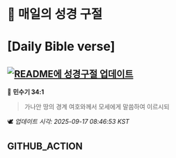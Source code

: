 # 🙏 매일의 성경 구절
# [Daily Bible verse]
## [![README에 성경구절 업데이트](https://github.com/DONGSUKA/first_test/actions/workflows/update-readme-bible.yml/badge.svg)](https://github.com/DONGSUKA/first_test/actions/workflows/update-readme-bible.yml)
<!-- START_BIBLE_VERSE -->
📖 **민수기 34:1**
> 가나안 땅의 경계 여호와께서 모세에게 말씀하여 이르시되

🕊️ _업데이트 시각: 2025-09-17 08:46:53 KST_
  <!-- END_BIBLE_VERSE -->
## GITHUB_ACTION
